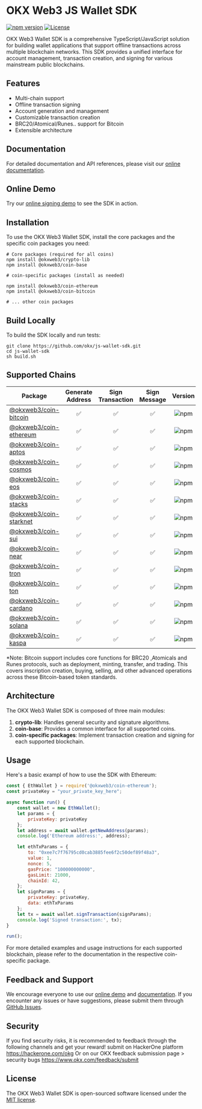 # OKX Web3 JS Wallet SDK

[![npm version](https://img.shields.io/npm/v/@okxweb3/coin-base.svg)](https://www.npmjs.com/package/@okxweb3/coin-base)
[![License](https://img.shields.io/npm/l/@okxweb3/coin-base.svg)](https://github.com/okx/js-wallet-sdk/blob/main/LICENSE)

OKX Web3 Wallet SDK is a comprehensive TypeScript/JavaScript solution for building wallet applications that support offline transactions across multiple blockchain networks. This SDK provides a unified interface for account management, transaction creation, and signing for various mainstream public blockchains.

## Features

- Multi-chain support
- Offline transaction signing
- Account generation and management
- Customizable transaction creation
- BRC20/Atomical/Runes.. support for Bitcoin
- Extensible architecture

## Documentation

For detailed documentation and API references, please visit our [online documentation](https://okx.github.io/js-wallet-sdk/).


## Online Demo

Try our [online signing demo](https://okx.github.io/wallet-sdk-demo/) to see the SDK in action.


## Installation

To use the OKX Web3 Wallet SDK, install the core packages and the specific coin packages you need:

```shell
# Core packages (required for all coins)
npm install @okxweb3/crypto-lib
npm install @okxweb3/coin-base

# coin-specific packages (install as needed)

npm install @okxweb3/coin-ethereum
npm install @okxweb3/coin-bitcoin

# ... other coin packages
```

## Build Locally
To build the SDK locally and run tests:

```shell
git clone https://github.com/okx/js-wallet-sdk.git
cd js-wallet-sdk
sh build.sh
```

## Supported Chains

| Package | Generate Address | Sign Transaction | Sign Message | Version |
|---------|:----------------:|:-----------------:|:------------:|:-------:|
| [@okxweb3/coin-bitcoin](https://www.npmjs.com/package/@okxweb3/coin-bitcoin) | ✅ | ✅ | ✅ | ![npm](https://img.shields.io/npm/v/@okxweb3/coin-bitcoin) |
| [@okxweb3/coin-ethereum](https://www.npmjs.com/package/@okxweb3/coin-ethereum) | ✅ | ✅ | ✅ | ![npm](https://img.shields.io/npm/v/@okxweb3/coin-ethereum) |
| [@okxweb3/coin-aptos](https://www.npmjs.com/package/@okxweb3/coin-aptos) | ✅ | ✅ | ✅ | ![npm](https://img.shields.io/npm/v/@okxweb3/coin-aptos) |
| [@okxweb3/coin-cosmos](https://www.npmjs.com/package/@okxweb3/coin-cosmos) | ✅ | ✅ | ✅ | ![npm](https://img.shields.io/npm/v/@okxweb3/coin-cosmos) |
| [@okxweb3/coin-eos](https://www.npmjs.com/package/@okxweb3/coin-eos) | ✅ | ✅ | ✅ | ![npm](https://img.shields.io/npm/v/@okxweb3/coin-eos) |
| [@okxweb3/coin-stacks](https://www.npmjs.com/package/@okxweb3/coin-stacks) | ✅ | ✅ | ✅ | ![npm](https://img.shields.io/npm/v/@okxweb3/coin-stacks) |
| [@okxweb3/coin-starknet](https://www.npmjs.com/package/@okxweb3/coin-starknet) | ✅ | ✅ | ✅ | ![npm](https://img.shields.io/npm/v/@okxweb3/coin-starknet) |
| [@okxweb3/coin-sui](https://www.npmjs.com/package/@okxweb3/coin-sui) | ✅ | ✅ | ✅ | ![npm](https://img.shields.io/npm/v/@okxweb3/coin-sui) |
| [@okxweb3/coin-near](https://www.npmjs.com/package/@okxweb3/coin-near) | ✅ | ✅ | ✅ | ![npm](https://img.shields.io/npm/v/@okxweb3/coin-near) |
| [@okxweb3/coin-tron](https://www.npmjs.com/package/@okxweb3/coin-tron) | ✅ | ✅ | ✅ | ![npm](https://img.shields.io/npm/v/@okxweb3/coin-tron) |
| [@okxweb3/coin-ton](https://www.npmjs.com/package/@okxweb3/coin-ton) | ✅ | ✅ | ✅ | ![npm](https://img.shields.io/npm/v/@okxweb3/coin-ton) |
| [@okxweb3/coin-cardano](https://www.npmjs.com/package/@okxweb3/coin-cardano) | ✅ | ✅ | ✅ | ![npm](https://img.shields.io/npm/v/@okxweb3/coin-cardano) |
| [@okxweb3/coin-solana](https://www.npmjs.com/package/@okxweb3/coin-solana) | ✅ | ✅ | ✅ | ![npm](https://img.shields.io/npm/v/@okxweb3/coin-solana) |
| [@okxweb3/coin-kaspa](https://www.npmjs.com/package/@okxweb3/coin-kaspa) | ✅ | ✅ | ✅ | ![npm](https://img.shields.io/npm/v/@okxweb3/coin-kaspa) |

*Note: Bitcoin support includes core functions for BRC20 ,Atomicals and Runes protocols, such as deployment, minting, transfer, and trading. This covers inscription creation, buying, selling, and other advanced operations across these Bitcoin-based token standards.

## Architecture

The OKX Web3 Wallet SDK is composed of three main modules:

1. **crypto-lib**: Handles general security and signature algorithms.
2. **coin-base**: Provides a common interface for all supported coins.
3. **coin-specific packages**: Implement transaction creation and signing for each supported blockchain.

## Usage

Here's a basic exampl of how to use the SDK with Ethereum:

```javascript
const { EthWallet } = require('@okxweb3/coin-ethereum');
const privateKey = "your_private_key_here";

async function run() {
    const wallet = new EthWallet();
    let params = {
        privateKey: privateKey
    };
    let address = await wallet.getNewAddress(params);
    console.log('Ethereum address:', address);

    let ethTxParams = {
        to: "0xee7c7f76795cd0cab3885fee6f2c50def89f48a3",
        value: 1,
        nonce: 5,
        gasPrice: "100000000000",
        gasLimit: 21000,
        chainId: 42,
    };
    let signParams = {
        privateKey: privateKey,
        data: ethTxParams
    };
    let tx = await wallet.signTransaction(signParams);
    console.log('Signed transaction:', tx);
}

run();
```

For more detailed examples and usage instructions for each supported blockchain, please refer to the documentation in the respective coin-specific package.


## Feedback and Support

We encourage everyone to use our [online demo](https://okx.github.io/wallet-sdk-demo/) and [documentation](https://okx.github.io/js-wallet-sdk/). If you encounter any issues or have suggestions, please submit them through [GitHub Issues](https://github.com/okx/js-wallet-sdk/issues).

## Security

If you find security risks, it is recommended to feedback through the following channels and get your reward!
submit on HackerOne platform https://hackerone.com/okg Or on our OKX feedback submission page > security bugs https://www.okx.com/feedback/submit


## License

The OKX Web3 Wallet SDK is open-sourced software licensed under the [MIT license](LICENSE).